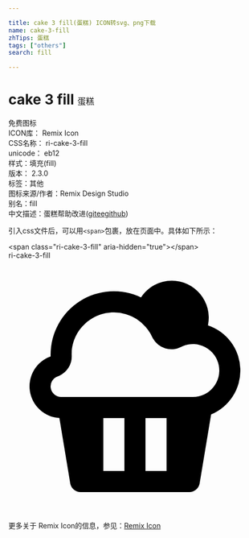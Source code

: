 ```yaml
---

title: cake 3 fill(蛋糕) ICON转svg、png下载
name: cake-3-fill
zhTips: 蛋糕
tags: ["others"]
search: fill

---
```


# cake 3 fill  <small style="font-size: 60%;font-weight: 100">蛋糕</small>


<div class="detail-page">
<p>
<span><span class="badge-success badge">免费图标</span> </span>
<br/>
<span>
ICON库：
<span class="badge-secondary badge">Remix Icon</span> 
</span>
<br/>
<span>
CSS名称：
<span class="badge-secondary badge">ri-cake-3-fill</span> 
</span>
<br/>
<span>
unicode：
<span class="badge-secondary badge">eb12</span> 
<copy-btn content='eb12' btn-title=""></copy-btn>
<copy-btn :content='String.fromCodePoint(parseInt("eb12", 16))' btn-title="复制U"></copy-btn>
</span><br/><span>样式：<span class="badge-light badge">填充(fill)</span></span>
<br/>
<span>
版本：
<span class="badge-secondary badge">2.3.0</span> 
</span><br/><span>标签：<span class="badge-light badge"><router-link to="/tags/others.html">其他</router-link></span></span>
<br/>
<span>图标来源/作者：<span class="badge-light badge">Remix Design Studio</span></span> 
<br/>
<span>别名：<span class="badge-light badge">fill</span></span><br/><span class="zh-detail">中文描述：<span class="badge-primary badge">蛋糕</span><span class="help-link"><span>帮助改进</span>(<a href="https://gitee.com/liuwave/icon-helper/edit/master/json/remix/others/cake-3-fill.json" target="_blank" rel="noopener noreferrer">gitee</a><a href="https://github.com/liuwave/icon-helper/edit/master/json/remix/others/cake-3-fill.json" target="_blank" rel="noopener noreferrer">github</a></span>)</span><br/>
</p>
</div>
<div class="alert alert-dark">
  <i class="ri-cake-3-fill ri-xs"></i>
  <i class="ri-cake-3-fill ri-sm"></i>
  <i class="ri-cake-3-fill ri-lg"></i>
  <i class="ri-cake-3-fill ri-2x"></i>
  <i class="ri-cake-3-fill ri-3x"></i>
  <i class="ri-cake-3-fill ri-5x"></i>
  <i class="ri-cake-3-fill ri-7x"></i>
</div>
<div>
  <p>引入css文件后，可以用<code>&lt;span&gt;</code>包裹，放在页面中。具体如下所示：    
  </p>
  <div class="alert alert-primary" style="font-size: 14px">
    &lt;span class="ri-cake-3-fill" aria-hidden="true"&gt;&lt;/span&gt;
    <copy-btn content='<span class="ri-cake-3-fill" aria-hidden="true"></span>'></copy-btn>
  </div>
  <div class="alert alert-secondary">
    <i class="ri-cake-3-fill"
    style="font-size: 24px"
    aria-hidden="true"></i> ri-cake-3-fill
    <copy-btn content="ri-cake-3-fill" btn-title="复制图标名称"></copy-btn>
  </div>
</div>
<div id="svg" class="svg-wrap">
<svg xmlns="http://www.w3.org/2000/svg" viewBox="0 0 24 24">
    <g>
        <path fill="none" d="M0 0h24v24H0z"/>
        <path fill-rule="nonzero" d="M15.5 2a3.5 3.5 0 0 1 3.437 4.163l-.015.066a4.502 4.502 0 0 1 .303 8.428l-1.086 6.507a1 1 0 0 1-.986.836H6.847a1 1 0 0 1-.986-.836l-1.029-6.17a3 3 0 0 1-.829-5.824L4 9a6 6 0 0 1 8.575-5.42A3.493 3.493 0 0 1 15.5 2zM11 15H9v5h2v-5zm4 0h-2v5h2v-5zm2.5-2a2.5 2.5 0 1 0-.956-4.81l-.175.081a2 2 0 0 1-2.663-.804l-.07-.137A4 4 0 0 0 10 5C7.858 5 6.109 6.684 6.005 8.767L6 8.964l.003.17a2 2 0 0 1-1.186 1.863l-.15.059A1.001 1.001 0 0 0 5 13h12.5z"/>
    </g>
</svg>

</div>
<detail full-name='ri-cake-3-fill'></detail>
    
<div><p>更多关于  Remix Icon的信息，参见：<a target="_blank" href="https://iconhelper.cn/remix.html">Remix Icon</a>
</p></div>
